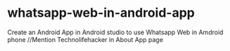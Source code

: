 # whatsapp-web-in-android-app
Create an Android App in Android studio to use Whatsapp Web in Amdroid phone
//Mention Technolifehacker in About App page
